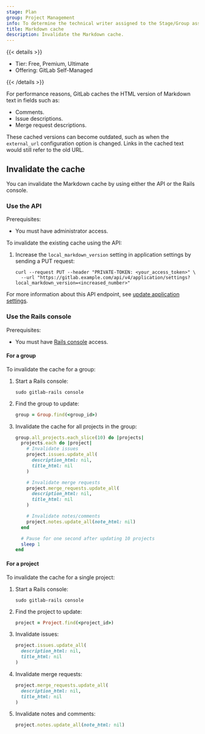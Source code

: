 ```yaml
---
stage: Plan
group: Project Management
info: To determine the technical writer assigned to the Stage/Group associated with this page, see https://handbook.gitlab.com/handbook/product/ux/technical-writing/#assignments
title: Markdown cache
description: Invalidate the Markdown cache.
---
```


{{< details >}}

- Tier: Free, Premium, Ultimate
- Offering: GitLab Self-Managed

{{< /details >}}

For performance reasons, GitLab caches the HTML version of Markdown text in fields such as:

- Comments.
- Issue descriptions.
- Merge request descriptions.

These cached versions can become outdated, such as when the `external_url` configuration option is changed. Links
in the cached text would still refer to the old URL.

## Invalidate the cache

You can invalidate the Markdown cache by using either the API or the Rails console.

### Use the API

Prerequisites:

- You must have administrator access.

To invalidate the existing cache using the API:

1. Increase the `local_markdown_version` setting in application settings by sending a PUT request:

   ```shell
   curl --request PUT --header "PRIVATE-TOKEN: <your_access_token>" \
     --url "https://gitlab.example.com/api/v4/application/settings?local_markdown_version=<increased_number>"
   ```

For more information about this API endpoint, see [update application settings](../api/settings.md#update-application-settings).

### Use the Rails console

Prerequisites:

- You must have [Rails console](operations/rails_console.md) access.

#### For a group

To invalidate the cache for a group:

1. Start a Rails console:

   ```shell
   sudo gitlab-rails console
   ```

1. Find the group to update:

   ```ruby
   group = Group.find(<group_id>)
   ```

1. Invalidate the cache for all projects in the group:

   ```ruby
   group.all_projects.each_slice(10) do |projects|
     projects.each do |project|
       # Invalidate issues
       project.issues.update_all(
         description_html: nil,
         title_html: nil
       )

       # Invalidate merge requests
       project.merge_requests.update_all(
         description_html: nil,
         title_html: nil
       )

       # Invalidate notes/comments
       project.notes.update_all(note_html: nil)
     end

     # Pause for one second after updating 10 projects
     sleep 1
   end
   ```

#### For a project

To invalidate the cache for a single project:

1. Start a Rails console:

   ```shell
   sudo gitlab-rails console
   ```

1. Find the project to update:

   ```ruby
   project = Project.find(<project_id>)
   ```

1. Invalidate issues:

   ```ruby
   project.issues.update_all(
     description_html: nil,
     title_html: nil
   )
   ```

1. Invalidate merge requests:

   ```ruby
   project.merge_requests.update_all(
     description_html: nil,
     title_html: nil
   )
   ```

1. Invalidate notes and comments:

   ```ruby
   project.notes.update_all(note_html: nil)
   ```

